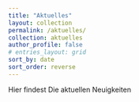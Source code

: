 ```yaml
---
title: "Aktuelles"
layout: collection
permalink: /aktuelles/
collection: aktuelles
author_profile: false
# entries_layout: grid
sort_by: date
sort_order: reverse
---
```


Hier findest Die aktuellen Neuigkeiten